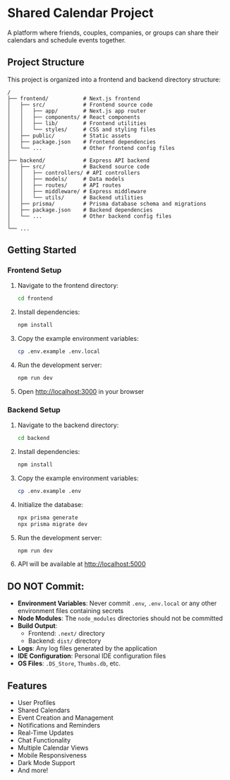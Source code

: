 # Shared Calendar Project

A platform where friends, couples, companies, or groups can share their calendars and schedule events together.

## Project Structure

This project is organized into a frontend and backend directory structure:

```
/
├── frontend/           # Next.js frontend
│   ├── src/            # Frontend source code
│   │   ├── app/        # Next.js app router
│   │   ├── components/ # React components
│   │   ├── lib/        # Frontend utilities
│   │   └── styles/     # CSS and styling files
│   ├── public/         # Static assets
│   ├── package.json    # Frontend dependencies
│   └── ...             # Other frontend config files
│
├── backend/            # Express API backend
│   ├── src/            # Backend source code
│   │   ├── controllers/ # API controllers
│   │   ├── models/     # Data models
│   │   ├── routes/     # API routes
│   │   ├── middleware/ # Express middleware
│   │   └── utils/      # Backend utilities
│   ├── prisma/         # Prisma database schema and migrations
│   ├── package.json    # Backend dependencies
│   └── ...             # Other backend config files
│
└── ... 
```

## Getting Started

### Frontend Setup

1. Navigate to the frontend directory:
   ```bash
   cd frontend
   ```

2. Install dependencies:
   ```bash
   npm install
   ```

3. Copy the example environment variables:
   ```bash
   cp .env.example .env.local
   ```

4. Run the development server:
   ```bash
   npm run dev
   ```

5. Open [http://localhost:3000](http://localhost:3000) in your browser

### Backend Setup

1. Navigate to the backend directory:
   ```bash
   cd backend
   ```

2. Install dependencies:
   ```bash
   npm install
   ```

3. Copy the example environment variables:
   ```bash
   cp .env.example .env
   ```

4. Initialize the database:
   ```bash
   npx prisma generate
   npx prisma migrate dev
   ```

5. Run the development server:
   ```bash
   npm run dev
   ```

6. API will be available at [http://localhost:5000](http://localhost:5000)

## DO NOT Commit:

- **Environment Variables**: Never commit `.env`, `.env.local` or any other environment files containing secrets
- **Node Modules**: The `node_modules` directories should not be committed
- **Build Output**: 
  - Frontend: `.next/` directory
  - Backend: `dist/` directory
- **Logs**: Any log files generated by the application
- **IDE Configuration**: Personal IDE configuration files
- **OS Files**: `.DS_Store`, `Thumbs.db`, etc.

## Features

- User Profiles
- Shared Calendars
- Event Creation and Management
- Notifications and Reminders
- Real-Time Updates
- Chat Functionality
- Multiple Calendar Views
- Mobile Responsiveness
- Dark Mode Support
- And more! 